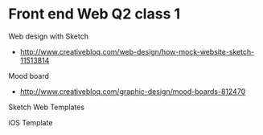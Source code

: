 # Front end Web Q2 class 1

Web design with Sketch 

- http://www.creativebloq.com/web-design/how-mock-website-sketch-11513814

Mood board 

- http://www.creativebloq.com/graphic-design/mood-boards-812470

Sketch Web Templates 

iOS Template 

